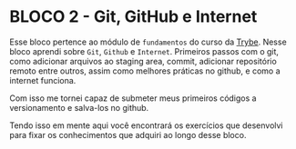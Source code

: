 # BLOCO 2 - Git, GitHub e Internet

Esse bloco pertence ao módulo de `fundamentos` do curso da [Trybe](https://www.betrybe.com/). Nesse bloco aprendi sobre `Git`, `Github` e `Internet`. Primeiros passos com o git, como adicionar arquivos ao staging area, commit, adicionar repositório remoto entre outros, assim como melhores práticas no github, e como a internet funciona. 

Com isso me tornei capaz de submeter meus primeiros códigos a versionamento e salva-los no github.

Tendo isso em mente aqui você encontrará os exercícios que desenvolvi para fixar os conhecimentos que adquiri ao longo desse bloco.